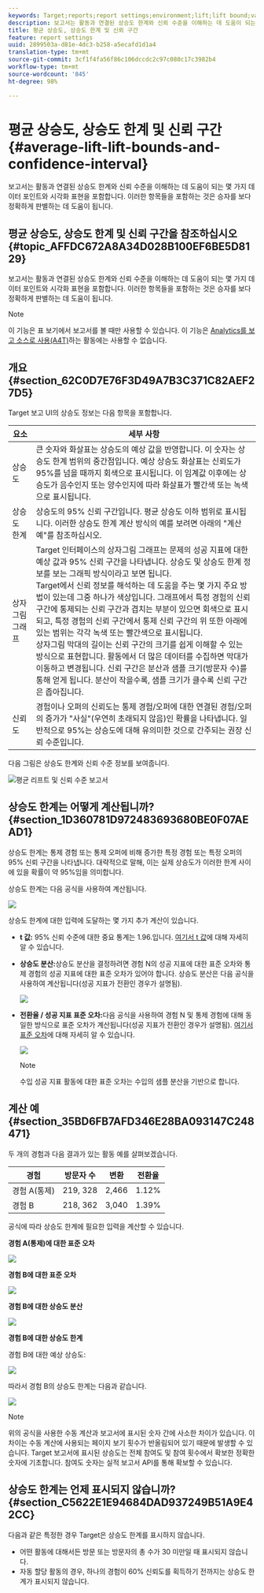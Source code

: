 ```yaml
---
keywords: Target;reports;report settings;environment;lift;lift bound;variance;confidence;control
description: 보고서는 활동과 연결된 상승도 한계와 신뢰 수준을 이해하는 데 도움이 되는 몇 가지 데이터 포인트와 시각화 표현을 포함합니다. 이러한 항목들을 포함하는 것은 승자를 보다 정확하게 판별하는 데 도움이 됩니다.
title: 평균 상승도, 상승도 한계 및 신뢰 구간
feature: report settings
uuid: 2899503a-d81e-4dc3-b258-a5ecafd1d1a4
translation-type: tm+mt
source-git-commit: 3cf1f4fa56f86c106dccdc2c97c080c17c3982b4
workflow-type: tm+mt
source-wordcount: '845'
ht-degree: 98%

---
```



# 평균 상승도, 상승도 한계 및 신뢰 구간{#average-lift-lift-bounds-and-confidence-interval}

보고서는 활동과 연결된 상승도 한계와 신뢰 수준을 이해하는 데 도움이 되는 몇 가지 데이터 포인트와 시각화 표현을 포함합니다. 이러한 항목들을 포함하는 것은 승자를 보다 정확하게 판별하는 데 도움이 됩니다.

## 평균 상승도, 상승도 한계 및 신뢰 구간을 참조하십시오 {#topic_AFFDC672A8A34D028B100EF6BE5D8129}

보고서는 활동과 연결된 상승도 한계와 신뢰 수준을 이해하는 데 도움이 되는 몇 가지 데이터 포인트와 시각화 표현을 포함합니다. 이러한 항목들을 포함하는 것은 승자를 보다 정확하게 판별하는 데 도움이 됩니다.

>[!NOTE]
>
>이 기능은 표 보기에서 보고서를 볼 때만 사용할 수 있습니다. 이 기능은 [Analytics를 보고 소스로 사용(A4T)](../../c-integrating-target-with-mac/a4t/a4t.md#concept_7540C8C04259434AB6EE33B09F47A1DE)하는 활동에는 사용할 수 없습니다.

## 개요 {#section_62C0D7E76F3D49A7B3C371C82AEF27D5}

Target 보고 UI의 상승도 정보는 다음 항목을 포함합니다.

| 요소 | 세부 사항 |
|--- |--- |
| 상승도 | 큰 숫자와 화살표는 상승도의 예상 값을 반영합니다. 이 숫자는 상승도 한계 범위의 중간점입니다. 예상 상승도 화살표는 신뢰도가 95%를 넘을 때까지 회색으로 표시됩니다. 이 임계값 이후에는 상승도가 음수인지 또는 양수인지에 따라 화살표가 빨간색 또는 녹색으로 표시됩니다. |
| 상승도 한계 | 상승도의 95% 신뢰 구간입니다. 평균 상승도 이하 범위로 표시됩니다. 이러한 상승도 한계 계산 방식의 예를 보려면 아래의 &quot;계산 예&quot;를 참조하십시오. |
| 상자그림 그래프 | Target 인터페이스의 상자그림 그래프는 문제의 성공 지표에 대한 예상 값과 95% 신뢰 구간을 나타냅니다. 상승도 및 상승도 한계 정보를 보는 그래픽 방식이라고 보면 됩니다.<br>Target에서 신뢰 정보를 해석하는 데 도움을 주는 몇 가지 주요 방법이 있는데 그중 하나가 색상입니다. 그래프에서 특정 경험의 신뢰 구간에 통제되는 신뢰 구간과 겹치는 부분이 있으면 회색으로 표시되고, 특정 경험의 신뢰 구간에서 통제 신뢰 구간의 위 또한 아래에 있는 범위는 각각 녹색 또는 빨간색으로 표시됩니다.<br>상자그림 막대의 길이는 신뢰 구간의 크기를 쉽게 이해할 수 있는 방식으로 표현합니다. 활동에서 더 많은 데이터를 수집하면 막대가 이동하고 변경됩니다. 신뢰 구간은 분산과 샘플 크기(방문자 수)를 통해 얻게 됩니다. 분산이 작을수록, 샘플 크기가 클수록 신뢰 구간은 좁아집니다. |
| 신뢰도 | 경험이나 오퍼의 신뢰도는 통제 경험/오퍼에 대한 연결된 경험/오퍼의 증가가 &quot;사실&quot;(우연히 초래되지 않음)인 확률을 나타냅니다. 일반적으로 95%는 상승도에 대해 유의미한 것으로 간주되는 권장 신뢰 수준입니다. |

다음 그림은 상승도 한계와 신뢰 수준 정보를 보여줍니다.

![평균 리프트 및 신뢰 수준 보고서](/help/c-reports/c-report-settings/assets/lift-screenshot-new.png)

## 상승도 한계는 어떻게 계산됩니까? {#section_1D360781D972483693680BE0F07AEAD1}

상승도 한계는 통제 경험 또는 통제 오퍼에 비해 증가한 특정 경험 또는 특정 오퍼의 95% 신뢰 구간을 나타냅니다. 대략적으로 말해, 이는 실제 상승도가 이러한 한계 사이에 있을 확률이 약 95%임을 의미합니다.

상승도 한계는 다음 공식을 사용하여 계산됩니다.

![](assets/lift_diagram.png)

상승도 한계에 대한 입력에 도달하는 몇 가지 추가 계산이 있습니다.

* **t 값:** 95% 신뢰 수준에 대한 중요 통계는 1.96.입니다. [여기서 t 값](https://en.wikipedia.org/wiki/T-statistic)에 대해 자세히 알 수 있습니다.
* **상승도 분산:**&#x200B;상승도 분산을 결정하려면 경험 N의 성공 지표에 대한 표준 오차와 통제 경험의 성공 지표에 대한 표준 오차가 있어야 합니다. 상승도 분산은 다음 공식을 사용하여 계산됩니다(성공 지표가 전환인 경우가 설명됨).

   ![](assets/lift_variance.png)

* **전환율 / 성공 지표 표준 오차:**&#x200B;다음 공식을 사용하여 경험 N 및 통제 경험에 대해 동일한 방식으로 표준 오차가 계산됩니다(성공 지표가 전환인 경우가 설명됨). [여기서 표준 오차](https://en.wikipedia.org/wiki/Standard_error)에 대해 자세히 알 수 있습니다.

   ![](assets/standard_error.png)

   >[!NOTE]
   >
   >수입 성공 지표 활동에 대한 표준 오차는 수입의 샘플 분산을 기반으로 합니다.

## 계산 예 {#section_35BD6FB7AFD346E28BA093147C248471}

두 개의 경험과 다음 결과가 있는 활동 예를 살펴보겠습니다.

| 경험 | 방문자 수 | 변환 | 전환율 |
|--- |--- |--- |--- |
| 경험 A(통제) | 219, 328 | 2,466 | 1.12% |
| 경험 B | 218, 362 | 3,040 | 1.39% |

공식에 따라 상승도 한계에 필요한 입력을 계산할 수 있습니다.

**경험 A(통제)에 대한 표준 오차**

![](assets/standard_error_A.png)

**경험 B에 대한 표준 오차**

![](assets/standard_error_B.png)

**경험 B에 대한 상승도 분산**

![](assets/lift_variance_B.png)

**경험 B에 대한 상승도 한계**

경험 B에 대한 예상 상승도:

![](assets/lift_bounds_B.png)

따라서 경험 B의 상승도 한계는 다음과 같습니다.

![](assets/lift_bounds_B2.png)

>[!NOTE]
>
>위의 공식을 사용한 수동 계산과 보고서에 표시된 숫자 간에 사소한 차이가 있습니다. 이 차이는 수동 계산에 사용되는 페이지 보기 횟수가 반올림되어 있기 때문에 발생할 수 있습니다. Target 보고서에 표시된 상승도는 전체 참여도 및 참여 횟수에서 확보한 정확한 숫자에 기초합니다. 참여도 숫자는 실적 보고서 API를 통해 확보할 수 있습니다.

## 상승도 한계는 언제 표시되지 않습니까? {#section_C5622E1E94684DAD937249B51A9E42CC}

다음과 같은 특정한 경우 Target은 상승도 한계를 표시하지 않습니다.

* 어떤 활동에 대해서든 방문 또는 방문자의 총 수가 30 미만일 때 표시되지 않습니다.
* 자동 할당 활동의 경우, 하나의 경험이 60% 신뢰도를 획득하기 전까지는 상승도 한계가 표시되지 않습니다.

